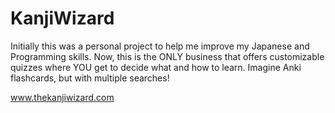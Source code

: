 # KanjiWizard

Initially this was a personal project to help me improve my Japanese and Programming skills. Now, this is the ONLY business that offers customizable quizzes where YOU get to decide what and how to learn. Imagine Anki flashcards, but with multiple searches!

www.thekanjiwizard.com


